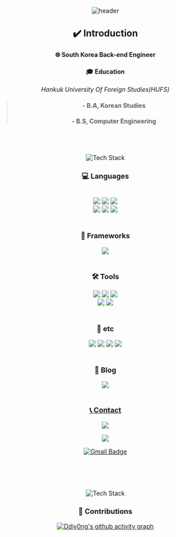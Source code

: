 <div align="center">
  <!--Header-->
  
  ![header](https://capsule-render.vercel.app/api?type=waving&text=Ddiyong%20Github&color=gradient&height=220)
  
</div>


<div align="center">
  <!--Body-->
  
  ## ✔️ Introduction
  #### 🌐 South Korea Back-end Engineer<br/>
  #### :mortar_board: Education
  _Hankuk University Of Foreign Studies(HUFS)_
  > #### - B.A, Korean Studies
  > #### - B.S, Computer Engineering
  <br/>
  <br/>

</div>

<div align="center">  

  ![Tech Stack](https://capsule-render.vercel.app/api?type=blur&text=Tech%20Stack&color=gradient&height=200&fontSize=50)
  
  ### 💻 Languages

  <br/>
  <!--Java-->
  <img src="https://img.shields.io/badge/java-007396?&style=for-the-badge&logo=java&logoColor=white" />
  <!--JavaScript-->
  <img src="https://img.shields.io/badge/javascript-%23F7DF1E.svg?&style=for-the-badge&logo=javascript&logoColor=white" />
  <!--HTML5-->
  <img src="https://img.shields.io/badge/HTML5-e34f26?style=for-the-badge&logo=HTML5&logoColor=white"/>

  <br/>
  <!--CSS-->
  <img src="https://img.shields.io/badge/CSS3-1572b6?style=for-the-badge&logo=CSS3&logoColor=white"/>
  <!--C++-->
  <img src="https://img.shields.io/badge/C++-00599c?style=for-the-badge&logo=C%2B%2B&logoColor=white"/>
  <!--SQL-->
  <img src="https://img.shields.io/badge/SQL-e38c00?style=for-the-badge&logo=sql&logoColor=white"/>
  
  <br/>
  <br/>
  
  ### 🌱 Frameworks
  <!--Spring-->
  <img src="https://img.shields.io/badge/Spring-6db33f?style=for-the-badge&logo=spring&logoColor=white"/>
  <br/>
  <br/>
  
  ### 🛠️ Tools
  <!--Intellij-->
  <img src="https://img.shields.io/badge/Intellij IDEA-000000?style=for-the-badge&logo=intellijidea&logoColor=white"/>
  <!--vscode-->
  <img src="https://img.shields.io/badge/VS Code-007ACC?style=for-the-badge&logo=visualstudiocode&logoColor=white"/>
  <!--vs-->
  <img src="https://img.shields.io/badge/Visual Studio-5C2D91?style=for-the-badge&logo=visualstudio&logoColor=white"/>
  
  <br/>
  <!--eclipse-->
  <img src="https://img.shields.io/badge/Eclipse IDE-2C2255?style=for-the-badge&logo=eclipseide&logoColor=white"/>
  <!--postman-->
  <img src="https://img.shields.io/badge/Postman-FF6C37?style=for-the-badge&logo=postman&logoColor=white"/>

  <br/>
  <br/>
  
  ### 🧰 etc
  <!--Slack-->
  <img src="https://img.shields.io/badge/Slack-4A154B?style=for-the-badge&logo=slack&logoColor=white"/>
  <!--gitHub-->
  <img src="https://img.shields.io/badge/GitHub-181717?style=for-the-badge&logo=github&logoColor=white"/>
  <!--firebase-->
  <img src="https://img.shields.io/badge/Firebase-DD2C00?style=for-the-badge&logo=firebase&logoColor=white"/>
  <!--MySQL-->
  <img src="https://img.shields.io/badge/MySQL-4479A1?style=for-the-badge&logo=mysql&logoColor=white"/>
  
  <br/>
  <br/>

  ### 📝 Blog
  <!--tistory-->
  <a href="https://bueong0627.tistory.com/"><img src="https://img.shields.io/badge/Tistory-000000?style=for-the-badge&logo=tistory&logoColor=white"/>
  <br/>
  <br/>
  
  ### 📞 Contact
  <!--kakaoTalk-->
  <a href="https://open.kakao.com/o/s4umxCyh"><img src="https://img.shields.io/badge/KakaoTalk-FFCD00?style=for-the-badge&logo=kakaotalk&logoColor=white"/>
  <!--instagram-->
  <a href="https://www.instagram.com/gum_ba__?igsh=bGVvbXdibjRnOG95"><img src="https://img.shields.io/badge/Instagram-FF0069?style=for-the-badge&logo=instagram&logoColor=white"/>
  <!--gmail-->
  [![Gmail Badge](https://img.shields.io/badge/bueong0627@gmail.com-d14836?style=for-the-badge&logo=Gmail&logoColor=white&link=mailto:snugyun01@gmail.com)](mailto:bueong0627@gmail.com)
 
  <br/>
  <br/>
  <br/>

 </div>

 <div align="center">  
   
  ![Tech Stack](https://capsule-render.vercel.app/api?type=blur&text=Git%20Activity&color=gradient&height=200&fontSize=50)


### 🌳 Contributions
  
[![Ddiy0ng's github activity graph](https://github-readme-activity-graph.vercel.app/graph?username=Ddiy0ng&theme=gotham)](https://github.com/Ddiy0ng/github-readme-activity-graph)
  
  <br/>

</div>
